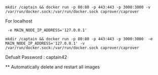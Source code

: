 ```
mkdir /captain && docker run -p 80:80 -p 443:443 -p 3000:3000 -v /var/run/docker.sock:/var/run/docker.sock caprover/caprover
```

For localhost

```
 -e MAIN_NODE_IP_ADDRESS='127.0.0.1'
```

```
mkdir /captain && docker run -p 80:80 -p 443:443 -p 3000:3000  -e MAIN_NODE_IP_ADDRESS='127.0.0.1' -v /var/run/docker.sock:/var/run/docker.sock caprover/caprover
```

Defualt Password : captain42



**  Automatically delete and restart all images